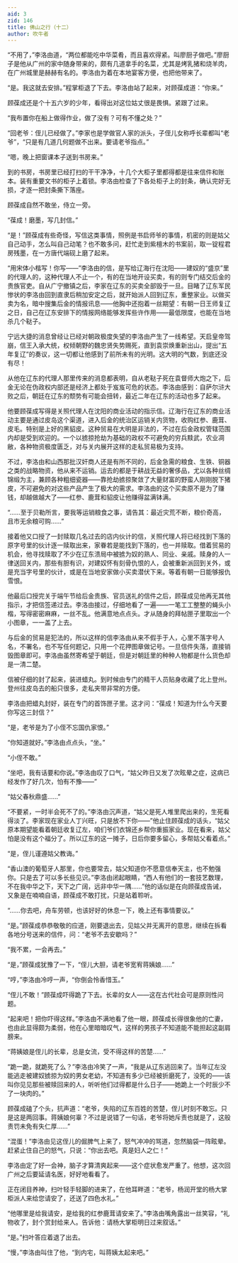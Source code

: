 ```yaml
---
aid: 3
zid: 146
title: 佛山之行（十二）
author: 吹牛者
---
```


“不用了，”李洛由道，“两位都能吃中华菜肴，而且喜欢得紧。叫廖厨子做吧。”廖厨子是他从广州的家中随身带来的，颇有几道拿手的名菜，尤其是烤乳猪和烧羊肉，在广州城里是赫赫有名的。李洛由为着在本地宴客方便，也把他带来了。

“是。我这就去安排。”程掌柜退了下去。李洛由站了起来，对顾葆成道：“你来。”

顾葆成还是个十五六岁的少年，看得出对这位姑丈很是畏惧。紧跟了过来。

“我布置你在船上做得作业，做了没有？可有不懂之处？”

“回老爷：侄儿已经做了。”李家也是学做官人家的派头，子侄儿女称呼长辈都叫“老爷”，“只是有几道几何题做不出来。要请老爷指点。”

“嗯，晚上把窗课本子送到书房来。”

到的书房，书房里已经打扫的干干净净，十几个大柜子里都得都是往来信件和账本。装有重要文书的柜子上着锁。李洛由检查了下各处柜子上的封条，确认完好无损，才逐一把封条撕下落座。

顾葆成自然不敢坐，侍立一旁。

“葆成！磨墨，写几封信。”

“是！”顾葆成有些奇怪，写信这类事情，照例是书启师爷的事情，机密的则是姑父自己动手，怎么叫自己动笔？也不敢多问，赶忙走到紫檀木的书案前，取一锭程君房残墨，在一方唐代端砚上磨了起来。

“用宋体小楷写！你写——”李洛由的信，是写给辽海行在沈阳——建奴的“盛京”里的代理人的，这种代理人不止一个，有的在当地开设买卖，有的则专门结交后金的贵族官吏。自从广宁撤镇之后，李家在辽东的买卖全部毁于一旦。目睹了辽东军民惨状的李洛由回到直隶后稍加安定之后，就开始派人回到辽东，重整家业。以做买卖为名，暗中搜集后金的情报讯息——他胸中还抱着一丝期望：有朝一日王师复辽之日，自己在辽东安排下的情报网络能够发挥些许作用——最低限度，也能在当地杀几个鞑子。

宁远大捷的消息曾经让已经对朝政极度失望的李洛由产生了一线希望。天启皇帝驾崩，信王入承大统，权倾朝野的魏忠贤失势赐死，直到袁崇焕重新出山，提出“五年复辽”的奏议，这一切都让他感到了前所未有的光明。这大明的气数，到底还没有尽！

从他在辽东的代理人那里传来的消息都表明，自从老鞑子死在袁督师大炮之下，后金无论在伪政权内部还是经济上都处于岌岌可危的状态。李洛由感到：自萨尔浒大败之后，朝廷在辽东的颓势有可能会扭转，最近二年在辽东的活动也多了起来。

他要顾葆成写得是关照代理人在沈阳的商业活动的指示信。辽海行在辽东的商业活动主要是通过皮岛这个渠道，进入后金的统治区运销关内货物，收购红参、鹿茸、皮毛。特别是上好的黑貂皮。这种贸易在大明是非法的，不过在后金政权管辖范围内却是受到欢迎的。一个以掳掠抢劫为基础的政权不可避免的穷兵黩武，农业凋敝，各种物资极度匮乏，对与关内展开这样的走私贸易极为支持。

不过，李洛由和山西那批汉奸商人还是有所不同的，后金急需的粮食、生铁、铜器之类的战略物资，他从来不运销。运去的都是于耕战无益的奢侈品，尤以各种丝绸锦缎为主，兼顾各种粗细瓷器——靠抢劫掳掠聚敛了大量财富的野蛮人刚刚脱下猪皮，不可避免的对这些产品产生了极大的需求。李洛由的这个买卖原不是为了赚钱，却越做越大了——红参、鹿茸和貂皮让他赚得盆满钵满。

“……至于贝勒所言，要我等运销粮食之事，请告其：最近灾荒不断，粮价奇高，且市无余粮可购……”

接着他又口授了一封赎取几名过去的店内伙计的信，关照代理人将已经找到下落的原字号里的伙计逐一赎取出来，家眷若是能找到下落的，也一并赎取。借着贸易的机会，他寻找赎取了不少在辽东溃局中被掳为奴的熟人、同业、亲戚。赎身的人一律送回关内，那些有胆有识，对建奴怀有刻骨仇恨的人，会被重新派回到关外，或是充当字号里的伙计，或是在当地安家做小买卖潜伏下来。等着有朝一日能够报仇雪恨。

他最后口授完关于端午节给后金贵族、官员送礼的信件之后，顾葆成见他再无其他指示，才把信签递过去。李洛由接过，仔细地看了一遍——一笔工工整整的蝇头小楷，写得密密麻麻，一丝不乱。他满意地点点头。才从随身的拜帖匣子里取出一个小图章，一一盖了上去。

与后金的贸易是犯法的，所以这样的信李洛由从来不假手于人，心里不落字号人名，不署名，也不写任何题记，只用一个花押图章做记号。一旦信件失落，直接销毁图章即可。李洛由虽然寄希望于朝廷，但是对朝廷里的种种人物都是什么货色却是一清二楚。

信被仔细的封了起来，装进蜡丸。到时候由专门的精干人员贴身收藏了北上登州。登州往皮岛去的船只很多，走私夹带非常的方便。

李洛由把蜡丸封好，装在专门的首饰匣子里。这才问：“葆成！知道为什么今天要你写这三封信？”

“是，老爷是为了小侄不忘国仇家恨。”

“你知道就好。”李洛由点点头，“坐。”

“小侄不敢。”

“坐吧，我有话要和你说。”李洛由叹了口气，“姑父昨日又发了次眩晕之症，这病已经发作了好几次，怕有不豫——”

“姑父春秋鼎盛……”

“不要紧，一时半会死不了的。”李洛由沉声道，“姑父是死人堆里爬出来的，生死看得淡了。李家现在家业人丁兴旺，只是放不下你——”他止住顾葆成的话头，“姑父原本期望能看着朝廷收复辽左，咱们爷们衣锦还乡帮你重振家业。现在看来，姑父怕是没有这个福分了。所以辽东的这一摊子，日后你要多留心，多帮姑父看着点。”

“是，侄儿谨遵姑父教诲。”

“香山澳的葡萄牙人那里，你也要常去，姑父知道你不愿意信奉天主，也不勉强你。只是去了可以多长些见识。”李洛由闭起眼睛，“西人有他们的一套技艺数理，不在我中华之下，天下之广阔，远非中华一隅……”他的话似是在向顾葆成告诫，又象是在喃喃自语，顾葆成不敢打扰，只是站着聆听。

“……你去吧，舟车劳顿，也该好好的休息一下，晚上还有事情要议。”

“是。”顾葆成恭恭敬敬的应道，刚要退出去，见姑父并无离开的意思，继续在拆看各地分号送来的信件，问：“老爷不去安歇吗？”

“我不累，一会再去。”

“是，”顾葆成犹豫了一下，“侄儿大胆，请老爷宽宥蒋姨娘……”

“哼，”李洛由冷哼一声，“你倒会怜香惜玉。”

“侄儿不敢！”顾葆成吓得跪了下去。长辈的女人——这在古代社会可是原则性问题。

“起来吧！把你吓得这样。”李洛由不满地看了他一眼，顾葆成长得很象他的亡妻，也由此显得颇为柔弱，他在心里暗暗叹气，这样的男孩子不知道能不能担起这副肩膀来。

“蒋姨娘是侄儿的长辈，总是女流，受不得这样的苦楚……”

“跪一跪，就跪死了么？”李洛由冷笑了一声，“我是从辽东逃回来了。当年辽左没能逃走被建奴掳掠为奴的男女老幼，不知道有多少已经被折磨死了，没死的——该叫你见见那些被赎回来的人，听听他们过得都是什么日子——她跪上一个时辰少不了一块肉的。”

顾葆成磕了个头，抗声道：“老爷，失陷的辽东百姓的苦楚，侄儿时刻不敢忘。只是这是两回事。蒋姨娘何辜？不过是说错了一句话，老爷将她斥责也就是了，这般责罚未免有失仁厚……”

“混蛋！”李洛由见这侄儿的倔脾气上来了，怒气冲冲的骂道，忽然脑袋一阵眩晕。赶紧止住自己的怒气，只说：“你出去吧。真是妇人之仁！”

李洛由定了好一会神，脑子才算清爽起来——这个症状愈发严重了。他想，这次回广州之后要延请名医，好好地看看了。

正在闭目养神，扫叶轻手轻脚的进来了，在他耳畔道：“老爷，杨润开堂的杨大掌柜派人来给您请安了，还送了四色水礼。”

“他哪里是给我请安，是给我的红参鹿茸请安来了。”李洛由嘴角露出一丝笑容，“礼物收了，封个赏封给来人。告诉他：请杨大掌柜明日过来叙话。”

“是。”扫叶答应着退了出去。

“慢，”李洛由叫住了他，“到内宅，叫蒋姨太起来吧。”
